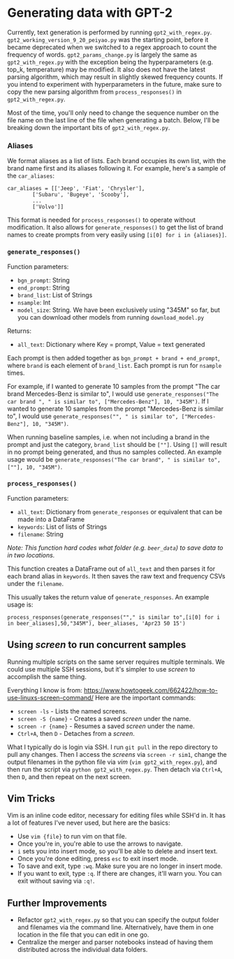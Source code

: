 # Generating data with GPT-2
Currently, text generation is performed by running `gpt2_with_regex.py`. `gpt2_working_version_9_20_peiyao.py` was the starting point, before it became deprecated when we switched to a regex approach to count the frequency of words. `gpt2_params_change.py` is largely the same as `gpt2_with_regex.py` with the exception being the hyperparameters (e.g. top_k, temperature) may be modified. It also does not have the latest parsing algorithm, which may result in slightly skewed frequency counts. If you intend to experiment with hyperparameters in the future, make sure to copy the new parsing algorithm from `process_responses()` in `gpt2_with_regex.py`.

Most of the time, you'll only need to change the sequence number on the file name on the last line of the file when generating a batch. Below, I'll be breaking down the important bits of `gpt2_with_regex.py`.

### Aliases
We format aliases as a list of lists. Each brand occupies its own list, with the brand name first and its aliases following it. For example, here's a sample of the `car_aliases`:
```
car_aliases = [['Jeep', 'Fiat', 'Chrysler'],
        ['Subaru', 'Bugeye', 'Scooby'],
        ...
        ['Volvo']]
```
This format is needed for `process_responses()` to operate without modification. It also allows for `generate_responses()` to get the list of brand names to create prompts from very easily using `[i[0] for i in {aliases}]`.

### `generate_responses()`
Function parameters:
- `bgn_prompt`: String
- `end_prompt`: String
- `brand_list`: List of Strings
- `nsample`: Int
- `model_size`: String. We have been exclusively using "345M" so far, but you can download other models from running `download_model.py`

Returns:
- `all_text`: Dictionary where Key = prompt, Value = text generated

Each prompt is then added together as `bgn_prompt + brand + end_prompt`, where `brand` is each element of `brand_list`. Each prompt is run for `nsample` times.

For example, if I wanted to generate 10 samples from the prompt "The car brand Mercedes-Benz is similar to", I would use `generate_responses("The car brand ", " is similar to", ["Mercedes-Benz"], 10, "345M")`. If I wanted to generate 10 samples from the prompt "Mercedes-Benz is similar to", I would use `generate_responses("", " is similar to", ["Mercedes-Benz"], 10, "345M")`.

When running baseline samples, i.e. when not including a brand in the prompt and just the category, `brand_list` should be `[""]`. Using `[]` will result in no prompt being generated, and thus no samples collected. An example usage would be `generate_responses("The car brand", " is similar to", [""], 10, "345M")`.

### `process_responses()`

Function parameters:
- `all_text`: Dictionary from `generate_responses` or equivalent that can be made into a DataFrame
- `keywords`: List of lists of Strings
- `filename`: String

*Note: This function hard codes what folder (e.g. `beer_data`) to save data to in two locations.*

This function creates a DataFrame out of `all_text` and then parses it for each brand alias in `keywords`. It then saves the raw text and frequency CSVs under the `filename`.

This usually takes the return value of `generate_responses`. An example usage is:
```
process_responses(generate_responses(""," is similar to",[i[0] for i in beer_aliases],50,"345M"), beer_aliases, 'Apr23 50 15')
```

## Using _screen_ to run concurrent samples
Running multiple scripts on the same server requires multiple terminals. We could use multiple SSH sessions, but it's simpler to use _screen_ to accomplish the same thing.

Everything I know is from: https://www.howtogeek.com/662422/how-to-use-linuxs-screen-command/ Here are the important commands:
- `screen -ls` - Lists the named screens.
- `screen -S {name}` - Creates a saved _screen_ under the name.
- `screen -r {name}` - Resumes a saved _screen_ under the name.
- `Ctrl+A`, then `D` - Detaches from a _screen_.

What I typically do is login via SSH. I run `git pull` in the repo directory to pull any changes. Then I access the _screens_ via `screen -r sim1`, change the output filenames in the python file via _vim_ (`vim gpt2_with_regex.py`), and then run the script via `python gpt2_with_regex.py`. Then detach via `Ctrl+A`, then `D`, and then repeat on the next screen.
## Vim Tricks
Vim is an inline code editor, necessary for editing files while SSH'd in. It has a lot of features I've never used, but here are the basics:
- Use `vim {file}` to run vim on that file.
- Once you're in, you're able to use the arrows to navigate.
- `i` sets you into insert mode, so you'll be able to delete and insert text.
- Once you're done editing, press `esc` to exit insert mode.
- To save and exit, type `:wq`. Make sure you are no longer in insert mode.
- If you want to exit, type `:q`. If there are changes, it'll warn you. You can exit without saving via `:q!`.

## Further Improvements
- Refactor `gpt2_with_regex.py` so that you can specify the output folder and filenames via the command line. Alternatively, have them in one location in the file that you can edit in one go.
- Centralize the merger and parser notebooks instead of having them distributed across the individual data folders.
